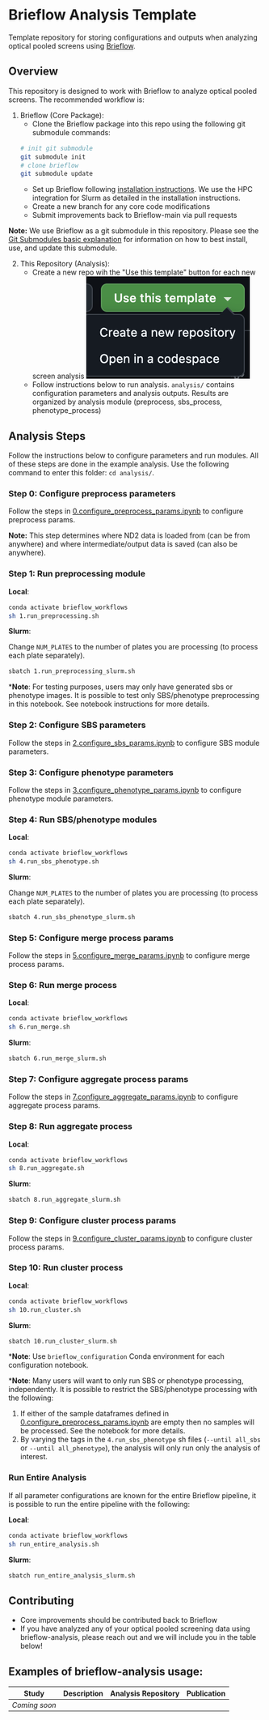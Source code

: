 # Brieflow Analysis Template

Template repository for storing configurations and outputs when analyzing optical pooled screens using [Brieflow](https://github.com/cheeseman-lab/brieflow).


## Overview

This repository is designed to work with Brieflow to analyze optical pooled screens. The recommended workflow is:

1. Brieflow (Core Package):
   - Clone the Brieflow package into this repo using the following git submodule commands:
   ```sh
   # init git submodule
   git submodule init
   # clone brieflow
   git submodule update 
   ```
   - Set up Brieflow following [installation instructions](https://github.com/cheeseman-lab/brieflow#set-up-workflowconfiguration-conda-environments).
   We use the HPC integration for Slurm as detailed in the installation instructions.
   - Create a new branch for any core code modifications
   - Submit improvements back to Brieflow-main via pull requests

**Note:** We use Brieflow as a git submodule in this repository.
Please see the [Git Submodules basic explanation](https://gist.github.com/gitaarik/8735255) for information on how to best install, use, and update this submodule.

2. This Repository (Analysis):
   - Create a new repo wih the "Use this template" button for each new screen analysis
![alt text](images/image.png)
   - Follow instructions below to run analysis. 
   `analysis/` contains configuration parameters and analysis outputs.
   Results are organized by analysis module (preprocess, sbs_process, phenotype_process)


## Analysis Steps

Follow the instructions below to configure parameters and run modules.
All of these steps are done in the example analysis.
Use the following command to enter this folder:
`cd analysis/`.

### Step 0: Configure preprocess parameters

Follow the steps in [0.configure_preprocess_params.ipynb](analysis/0.configure_preprocess_params.ipynb) to configure preprocess params.

**Note:** This step determines where ND2 data is loaded from (can be from anywhere) and where intermediate/output data is saved (can also be anywhere).

### Step 1: Run preprocessing module

**Local**:
```sh
conda activate brieflow_workflows
sh 1.run_preprocessing.sh
```
**Slurm**:

Change `NUM_PLATES` to the number of plates you are processing (to process each plate separately).

```sh
sbatch 1.run_preprocessing_slurm.sh
```

***Note**: For testing purposes, users may only have generated sbs or phenotype images.
It is possible to test only SBS/phenotype preprocessing in this notebook.
See notebook instructions for more details.

### Step 2: Configure SBS parameters

Follow the steps in [2.configure_sbs_params.ipynb](analysis/2.configure_sbs_params.ipynb) to configure SBS module parameters.

### Step 3: Configure phenotype parameters

Follow the steps in [3.configure_phenotype_params.ipynb](analysis/3.configure_phenotype_params.ipynb) to configure phenotype module parameters.

### Step 4: Run SBS/phenotype modules

**Local**:
```sh
conda activate brieflow_workflows
sh 4.run_sbs_phenotype.sh
```
**Slurm**:

Change `NUM_PLATES` to the number of plates you are processing (to process each plate separately).

```sh
sbatch 4.run_sbs_phenotype_slurm.sh
```

### Step 5: Configure merge process params

Follow the steps in [5.configure_merge_params.ipynb](analysis/5.configure_merge_params.ipynb) to configure merge process params.

### Step 6: Run merge process

**Local**:
```sh
conda activate brieflow_workflows
sh 6.run_merge.sh
```
**Slurm**:
```sh
sbatch 6.run_merge_slurm.sh
```

### Step 7: Configure aggregate process params

Follow the steps in [7.configure_aggregate_params.ipynb](analysis/7.configure_aggregate_params.ipynb) to configure aggregate process params.

### Step 8: Run aggregate process

**Local**:
```sh
conda activate brieflow_workflows
sh 8.run_aggregate.sh
```
**Slurm**:
```sh
sbatch 8.run_aggregate_slurm.sh
```

### Step 9: Configure cluster process params

Follow the steps in [9.configure_cluster_params.ipynb](analysis/9.configure_cluster_params.ipynb) to configure cluster process params.

### Step 10: Run cluster process

**Local**:
```sh
conda activate brieflow_workflows
sh 10.run_cluster.sh
```
**Slurm**:
```sh
sbatch 10.run_cluster_slurm.sh
```

***Note**: Use `brieflow_configuration` Conda environment for each configuration notebook.

***Note**: Many users will want to only run SBS or phenotype processing, independently.
It is possible to restrict the SBS/phenotype processing with the following:
1) If either of the sample dataframes defined in [0.configure_preprocess_params.ipynb](analysis/0.configure_preprocess_params.ipynb) are empty then no samples will be processed.
See the notebook for more details.
2) By varying the tags in the `4.run_sbs_phenotype` sh files (`--until all_sbs` or `--until all_phenotype`), the analysis will only run only the analysis of interest.

### Run Entire Analysis

If all parameter configurations are known for the entire Brieflow pipeline, it is possible to run the entire pipeline with the following:

**Local**:
```sh
conda activate brieflow_workflows
sh run_entire_analysis.sh
```
**Slurm**:
```sh
sbatch run_entire_analysis_slurm.sh
```

## Contributing

- Core improvements should be contributed back to Brieflow
- If you have analyzed any of your optical pooled screening data using brieflow-analysis, please reach out and we will include you in the table below!

## Examples of brieflow-analysis usage:

| Study | Description | Analysis Repository | Publication |
|-------|-------------|---------------------|-------------|
| _Coming soon_ | | | |